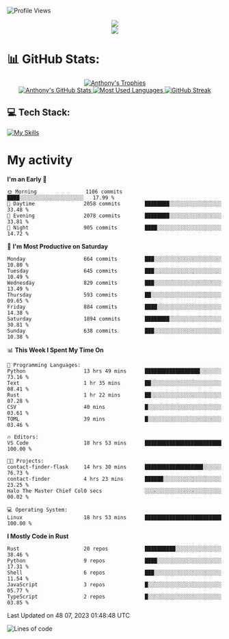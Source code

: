 
![Profile Views](https://komarev.com/ghpvc/?username=anthonymichaeltdm&label=Profile%20views&color=0e75b6&style=flat)

<!--profile banner-->
<div align="center">
  <img src="https://svg-banners.vercel.app/api?type=typeWriter&text1=Anthony%20Rubick&width=800&height=150" />
</div>

<!--profile views-->
<div align="center">
  <a href="https://u8views.com/github/AnthonyMichaelTDM">
    <img src="https://u8views.com/api/v1/github/profiles/68485672/views/day-week-month-total-count.svg">
  </a>
</div>

# 📊 GitHub Stats:

<!--trophies https://github.com/ryo-ma/github-profile-trophy -->
<div align="center"> 
  <a href="https://github.com/ryo-ma/github-profile-trophy">
    <picture>
      <source
        srcset="https://github-profile-trophy.vercel.app/?username=anthonymichaeltdm&theme=gitdimmed&no-frame=true&no-bg=true&column=-1"
        media="(prefers-color-scheme: dark)"
      />
      <source
        srcset="https://github-profile-trophy.vercel.app/?username=anthonymichaeltdm&theme=_____&no-frame=true&no-bg=true&column=-1"
        media="(prefers-color-scheme: light), (prefers-color-scheme: no-preference)"
      />
      <img src="https://github-profile-trophy.vercel.app/?username=anthonymichaeltdm&theme=gitdimmed&no-frame=true&no-bg=true&column=-1" alt="Anthony's Trophies" />
    </picture>
  </a>
</div>

<div align="center">
  <a href="https://github.com/anuraghazra/github-readme-stats">
    <picture>
      <source
        srcset="https://github-readme-stats.vercel.app/api?username=anthonymichaeltdm&show_icons=true&locale=en&theme=github_dark_dimmed&count_private=true&hide_border=true&include_all_commits=true"
        media="(prefers-color-scheme: dark)"
      />
      <source
        srcset="https://github-readme-stats.vercel.app/api?username=anthonymichaeltdm&show_icons=true&locale=en&theme=___&count_private=true&hide_border=true&include_all_commits=true"
        media="(prefers-color-scheme: light), (prefers-color-scheme: no-preference)"
      />
      <img src="https://github-readme-stats.vercel.app/api?username=anthonymichaeltdm&show_icons=true&locale=en&theme=github_dark_dimmed&count_private=true&hide_border=true&include_all_commits=true" alt="Anthony's GitHub Stats" />
    </picture>
  </a>
  
  <!--most used languages-->
  <a href="https://github.com/anuraghazra/github-readme-stats">
    <picture>
      <source
        srcset="https://github-readme-stats.vercel.app/api/top-langs?username=anthonymichaeltdm&show_icons=true&locale=en&layout=compact&theme=github_dark_dimmed&langs_count=8&count_private=true&size_weight=0.5&count_weight=0.5&hide_border=true"
        media="(prefers-color-scheme: dark)"
      />
      <source
        srcset="https://github-readme-stats.vercel.app/api/top-langs?username=anthonymichaeltdm&show_icons=true&locale=en&layout=compact&theme=____&langs_count=8&count_private=true&size_weight=0.5&count_weight=0.5&hide_border=true"
        media="(prefers-color-scheme: light), (prefers-color-scheme: no-preference)"
      />
      <img src="https://github-readme-stats.vercel.app/api/top-langs?username=anthonymichaeltdm&show_icons=true&locale=en&layout=compact&theme=github_dark_dimmed&langs_count=8&count_private=true&size_weight=0.5&count_weight=0.5&hide_border=true" alt="Most Used Languages" />
    </picture>
  </a>
  
  <!--streak https://git.io/streak-stats -->
  <a href="https://git.io/streak-stats">
    <picture>
      <source
        srcset="https://streak-stats.demolab.com?user=AnthonyMichaelTDM&theme=one-dark-pro&hide_border=true"
        media="(prefers-color-scheme: dark)"
      />
      <source
        srcset="https://streak-stats.demolab.com?user=AnthonyMichaelTDM&theme=_____&hide_border=true"
        media="(prefers-color-scheme: light), (prefers-color-scheme: no-preference)"
      />
      <img src="https://streak-stats.demolab.com?user=AnthonyMichaelTDM&theme=one-dark-pro&hide_border=true" alt="GitHub Streak" />
    </picture>
  </a>
</div>

<!--favorite languages and tools, and most used langs-->
## 💻 Tech Stack:

[![My Skills](https://skillicons.dev/icons?i=rust,actix,aws,github,githubactions,git,linux,bash,cpp,docker,java,latex,md,neovim,postgres,py,regex,vscode&theme=dark&perline=6)](https://skillicons.dev#gh-dark-mode-only)

# My activity

<!--START_SECTION:activity-->

<!--END_SECTION:activity-->

<!-- weekly activity https://github.com/AnthonyMichaelTDM/waka-readme-stats -->
<!--START_SECTION:waka-->
**I'm an Early 🐤** 

```text
🌞 Morning                1106 commits        ████░░░░░░░░░░░░░░░░░░░░░   17.99 % 
🌆 Daytime                2058 commits        ████████░░░░░░░░░░░░░░░░░   33.48 % 
🌃 Evening                2078 commits        ████████░░░░░░░░░░░░░░░░░   33.81 % 
🌙 Night                  905 commits         ████░░░░░░░░░░░░░░░░░░░░░   14.72 % 
```
📅 **I'm Most Productive on Saturday** 

```text
Monday                   664 commits         ███░░░░░░░░░░░░░░░░░░░░░░   10.80 % 
Tuesday                  645 commits         ███░░░░░░░░░░░░░░░░░░░░░░   10.49 % 
Wednesday                829 commits         ███░░░░░░░░░░░░░░░░░░░░░░   13.49 % 
Thursday                 593 commits         ██░░░░░░░░░░░░░░░░░░░░░░░   09.65 % 
Friday                   884 commits         ████░░░░░░░░░░░░░░░░░░░░░   14.38 % 
Saturday                 1894 commits        ████████░░░░░░░░░░░░░░░░░   30.81 % 
Sunday                   638 commits         ███░░░░░░░░░░░░░░░░░░░░░░   10.38 % 
```


📊 **This Week I Spent My Time On** 

```text
💬 Programming Languages: 
Python                   13 hrs 49 mins      ██████████████████░░░░░░░   73.16 % 
Text                     1 hr 35 mins        ██░░░░░░░░░░░░░░░░░░░░░░░   08.41 % 
Rust                     1 hr 22 mins        ██░░░░░░░░░░░░░░░░░░░░░░░   07.28 % 
CSV                      40 mins             █░░░░░░░░░░░░░░░░░░░░░░░░   03.61 % 
TOML                     39 mins             █░░░░░░░░░░░░░░░░░░░░░░░░   03.46 % 

🔥 Editors: 
VS Code                  18 hrs 53 mins      █████████████████████████   100.00 % 

🐱‍💻 Projects: 
contact-finder-flask     14 hrs 30 mins      ███████████████████░░░░░░   76.73 % 
contact-finder           4 hrs 23 mins       ██████░░░░░░░░░░░░░░░░░░░   23.25 % 
Halo The Master Chief Col0 secs              ░░░░░░░░░░░░░░░░░░░░░░░░░   00.02 % 

💻 Operating System: 
Linux                    18 hrs 53 mins      █████████████████████████   100.00 % 
```

**I Mostly Code in Rust** 

```text
Rust                     20 repos            ██████████░░░░░░░░░░░░░░░   38.46 % 
Python                   9 repos             ████░░░░░░░░░░░░░░░░░░░░░   17.31 % 
Shell                    6 repos             ███░░░░░░░░░░░░░░░░░░░░░░   11.54 % 
JavaScript               3 repos             █░░░░░░░░░░░░░░░░░░░░░░░░   05.77 % 
TypeScript               2 repos             █░░░░░░░░░░░░░░░░░░░░░░░░   03.85 % 
```




 Last Updated on 48 07, 2023 01:48:48 UTC
<!--END_SECTION:waka-->

<!--START_SECTION:loc-->
![Lines of code](https://img.shields.io/badge/From%20Hello%20World%20I%27ve%20Written-13.9%20million%20lines%20of%20code-blue)


<!--END_SECTION:loc-->
